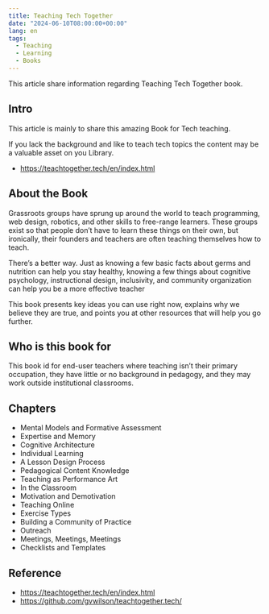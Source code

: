 ```yaml
---
title: Teaching Tech Together
date: "2024-06-10T08:00:00+00:00"
lang: en
tags:
  - Teaching
  - Learning
  - Books
---
```


This article share information regarding Teaching Tech Together book.

## Intro ##

This article is mainly to share this amazing Book for Tech teaching.

If you lack the background and like to teach tech topics the content may be a valuable asset on you Library.

* <https://teachtogether.tech/en/index.html>

## About the Book ##

Grassroots groups have sprung up around the world to teach programming, web design, robotics, and other skills to free-range learners. These groups exist so that people don’t have to learn these things on their own, but ironically, their founders and teachers are often teaching themselves how to teach.

There’s a better way. Just as knowing a few basic facts about germs and nutrition can help you stay healthy, knowing a few things about cognitive psychology, instructional design, inclusivity, and community organization can help you be a more effective teacher

This book presents key ideas you can use right now, explains why we believe they are true, and points you at other resources that will help you go further.

## Who is this book for ##

 This book id for end-user teachers where teaching isn’t their primary occupation, they have little or no background in pedagogy, and they may work outside institutional classrooms.

## Chapters ##

* Mental Models and Formative Assessment
* Expertise and Memory
* Cognitive Architecture
* Individual Learning
* A Lesson Design Process
* Pedagogical Content Knowledge
* Teaching as Performance Art
* In the Classroom
* Motivation and Demotivation
* Teaching Online
* Exercise Types
* Building a Community of Practice
* Outreach
* Meetings, Meetings, Meetings
* Checklists and Templates

## Reference ##

* <https://teachtogether.tech/en/index.html>
* <https://github.com/gvwilson/teachtogether.tech/>
